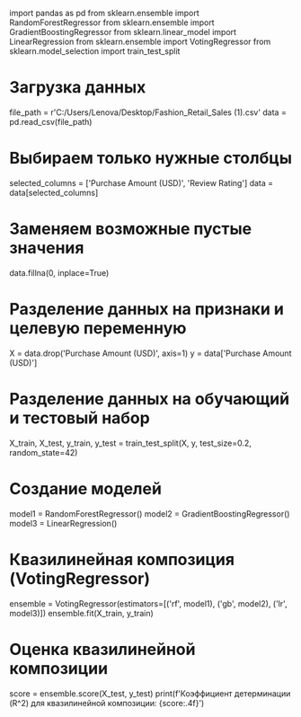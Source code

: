 import pandas as pd
from sklearn.ensemble import RandomForestRegressor
from sklearn.ensemble import GradientBoostingRegressor
from sklearn.linear_model import LinearRegression
from sklearn.ensemble import VotingRegressor
from sklearn.model_selection import train_test_split

# Загрузка данных
file_path = r'C:/Users/Lenova/Desktop/Fashion_Retail_Sales (1).csv'
data = pd.read_csv(file_path)

# Выбираем только нужные столбцы
selected_columns = ['Purchase Amount (USD)', 'Review Rating']
data = data[selected_columns]

# Заменяем возможные пустые значения
data.fillna(0, inplace=True)

# Разделение данных на признаки и целевую переменную
X = data.drop('Purchase Amount (USD)', axis=1)
y = data['Purchase Amount (USD)']

# Разделение данных на обучающий и тестовый набор
X_train, X_test, y_train, y_test = train_test_split(X, y, test_size=0.2, random_state=42)

# Создание моделей
model1 = RandomForestRegressor()
model2 = GradientBoostingRegressor()
model3 = LinearRegression()

# Квазилинейная композиция (VotingRegressor)
ensemble = VotingRegressor(estimators=[('rf', model1), ('gb', model2), ('lr', model3)])
ensemble.fit(X_train, y_train)

# Оценка квазилинейной композиции
score = ensemble.score(X_test, y_test)
print(f'Коэффициент детерминации (R^2) для квазилинейной композиции: {score:.4f}')
